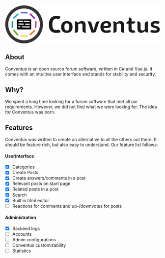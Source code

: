 ![Conventus-Logo-Text](https://github.com/Conventus-and-friends/Media/blob/main/Logo-Text/Conventus-Text-250.png?raw=true)

## About
Conventus is an open source forum software, written in C# and Vue.js. It comes with an intuitive user interface and stands for stability and security.

## Why?
We spent a long time looking for a forum software that met all our requirements. However, we did not find what we were looking for. The idea for Conventus was born.

## Features
Conventus was written to create an alternative to all the others out there. It should be feature rich, but also easy to understand. Our feature list follows:

#### Userinterface
- [x] Categories
- [x] Create Posts
- [x] Create answers/comments in a post
- [x] Relevant posts on start page
- [x] Related posts in a post
- [x] Search
- [x] Built in html editor
- [ ] Reactions for comments and up-/downvotes for posts

#### Administration
- [x] Backend logs
- [ ] Accounts
- [ ] Admin configurations
- [ ] Conventus customizability
- [ ] Statistics
